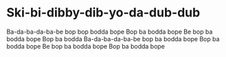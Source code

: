# Ski-bi-dibby-dib-yo-da-dub-dub
Ba-da-ba-da-ba-be bop bop bodda bope Bop ba bodda bope Be bop ba bodda bope Bop ba bodda Ba-da-ba-da-ba-be bop ba bodda bope Bop ba bodda bope Be bop ba bodda bope Bop ba bodda bope
